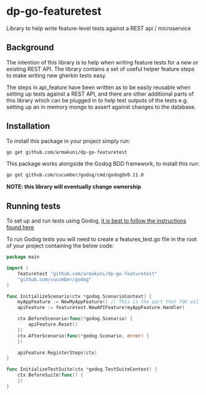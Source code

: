 # dp-go-featuretest
Library to help write feature-level tests against a REST api / microservice

## Background

The intention of this library is to help when writing feature tests for a new or existing REST API.
The library contains a set of useful helper feature steps to make writing new gherkin tests easy.

The steps in api_feature have been written as to be easily reusable when setting up tests against a REST API, and
there are other additional parts of this library which can be plugged in to help test outputs of the tests e.g. setting 
up an in memory mongo to assert against changes to the database.

## Installation

To install this package in your project simply run:

```bash
go get github.com/armakuni/dp-go-featuretest
```

This package works alongside the Godog BDD framework, to install this run:

```bash
go get github.com/cucumber/godog/cmd/godog@v0.11.0
```

**NOTE: this library will eventually change ownership**

## Running tests

To set up and run tests using Godog, [it is best to follow the instructions found here](https://github.com/cucumber/godog)

To run Godog tests you will need to create a features_test.go file in the root of your project containing the below code:

```go
package main

import (
	featuretest "github.com/armakuni/dp-go-featuretest"
	"github.com/cucumber/godog"
)

func InitializeScenario(ctx *godog.ScenarioContext) {
	myAppFeature := NewMyAppFeature() // This is the part that YOU will implement
	apiFeature := featuretest.NewAPIFeature(myAppFeature.Handler)

	ctx.BeforeScenario(func(*godog.Scenario) {
		apiFeature.Reset()
	})
	ctx.AfterScenario(func(*godog.Scenario, error) {
	})

	apiFeature.RegisterSteps(ctx)
}

func InitializeTestSuite(ctx *godog.TestSuiteContext) {
	ctx.BeforeSuite(func() {
	})
}
```


